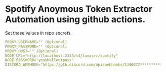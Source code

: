 # Spotify Anoymous Token Extractor Automation using github actions.

Set these values in repo secrets.
```yaml
PROXY_USERNAME="" (Optional)
PROXY_PASSWORD="" (Optional)
PROXY_HOST="" (Optional)
NODE_URL="http://localhost:2333/v4/lavasrc/spotify"
NODE_PASSWORD="youshallnotpass" 
DISCORD_WEBHOOK="https://ptb.discord.com/api/webhooks/1346072**********/****************" (For logging purposes)
```